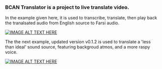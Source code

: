### BCAN Translator is a project to live translate video.
In the example given here, it is used to transcribe, translate, then play back the tranalsated audio from English source to Farsi audio.

[![IMAGE ALT TEXT HERE](https://img.youtube.com/vi/NYsUdUu8jFQ/0.jpg)](https://www.youtube.com/watch?v=NYsUdUu8jFQ)

The the next example, updated version v0.1.2 is used to translate a 'less than ideal' sound source, featuring backgroud atmos, and a more raspy voice.

[![IMAGE ALT TEXT HERE](https://img.youtube.com/vi/D9fl3UOgT68/0.jpg)](https://www.youtube.com/watch?v=D9fl3UOgT68)

